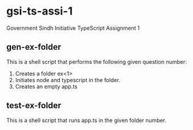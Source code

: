 # gsi-ts-assi-1
Government Sindh Initiative TypeScript Assignment 1
## gen-ex-folder
This is a shell script that performs the following given question number:
1. Creates a folder ex<1>
2. Initiates node and typescript in the folder.
3. Creates an empty app.ts
## test-ex-folder
This is a shell script that runs app.ts in the given folder number.
